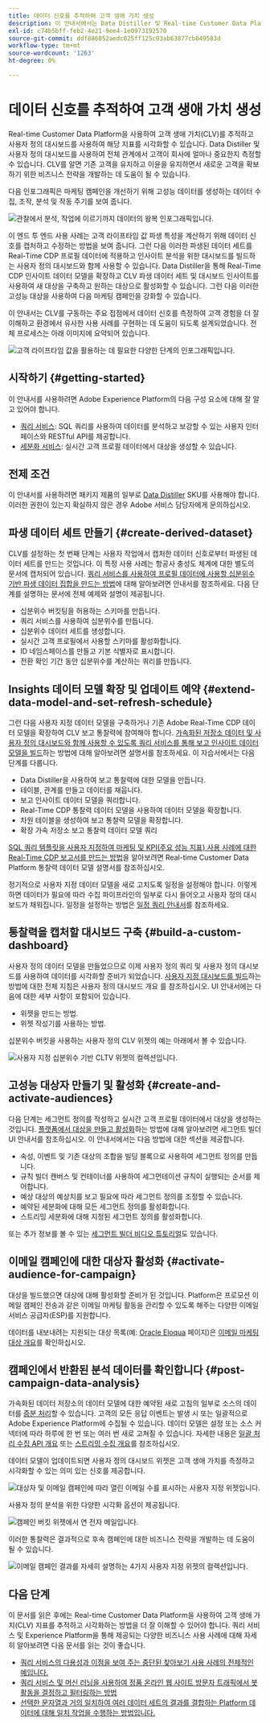 ```yaml
---
title: 데이터 신호를 추적하여 고객 생애 가치 생성
description: 이 안내서에서는 Data Distiller 및 Real-time Customer Data Platform과 함께 사용자 정의 대시보드를 사용하여 고객 생애 가치를 측정하고 시각화하는 방법에 대한 전체적인 데모를 제공합니다.
exl-id: c74b5bff-feb2-4e21-9ee4-1e0973192570
source-git-commit: ddf886052aedc025ff125c03ab63877cb049583d
workflow-type: tm+mt
source-wordcount: '1263'
ht-degree: 0%

---
```


# 데이터 신호를 추적하여 고객 생애 가치 생성

Real-time Customer Data Platform을 사용하여 고객 생애 가치(CLV)를 추적하고 사용자 정의 대시보드를 사용하여 해당 지표를 시각화할 수 있습니다. Data Distiller 및 사용자 정의 대시보드를 사용하여 전체 관계에서 고객이 회사에 얼마나 중요한지 측정할 수 있습니다. CLV를 알면 기존 고객을 유지하고 이윤을 유지하면서 새로운 고객을 확보하기 위한 비즈니스 전략을 개발하는 데 도움이 될 수 있습니다.

다음 인포그래픽은 마케팅 캠페인을 개선하기 위해 고성능 데이터를 생성하는 데이터 수집, 조작, 분석 및 작동 주기를 보여 줍니다.

![관찰에서 분석, 작업에 이르기까지 데이터의 왕복 인포그래픽입니다.](../images/use-cases/infographic-use-case-cycle.png)

이 엔드 투 엔드 사용 사례는 고객 라이프타임 값 파생 특성을 계산하기 위해 데이터 신호를 캡처하고 수정하는 방법을 보여 줍니다. 그런 다음 이러한 파생된 데이터 세트를 Real-Time CDP 프로필 데이터에 적용하고 인사이트 분석을 위한 대시보드를 빌드하는 사용자 정의 대시보드와 함께 사용할 수 있습니다. Data Distiller을 통해 Real-Time CDP 인사이트 데이터 모델을 확장하고 CLV 파생 데이터 세트 및 대시보드 인사이트를 사용하여 새 대상을 구축하고 원하는 대상으로 활성화할 수 있습니다. 그런 다음 이러한 고성능 대상을 사용하여 다음 마케팅 캠페인을 강화할 수 있습니다.

이 안내서는 CLV를 구동하는 주요 접점에서 데이터 신호를 측정하여 고객 경험을 더 잘 이해하고 환경에서 유사한 사용 사례를 구현하는 데 도움이 되도록 설계되었습니다. 전체 프로세스는 아래 이미지에 요약되어 있습니다.

![고객 라이프타임 값을 활용하는 데 필요한 다양한 단계의 인포그래픽입니다.](../images/use-cases/implementation-steps.png)

## 시작하기 {#getting-started}

이 안내서를 사용하려면 Adobe Experience Platform의 다음 구성 요소에 대해 잘 알고 있어야 합니다.

* [쿼리 서비스](../home.md): SQL 쿼리를 사용하여 데이터를 분석하고 보강할 수 있는 사용자 인터페이스와 RESTful API를 제공합니다.
* [세분화 서비스](../../segmentation/home.md): 실시간 고객 프로필 데이터에서 대상을 생성할 수 있습니다.

## 전제 조건

이 안내서를 사용하려면 패키지 제품의 일부로 [Data Distiller](../data-distiller/overview.md) SKU를 사용해야 합니다. 이러한 권한이 있는지 확실하지 않은 경우 Adobe 서비스 담당자에게 문의하십시오.

## 파생 데이터 세트 만들기 {#create-derived-dataset}

CLV를 설정하는 첫 번째 단계는 사용자 작업에서 캡처한 데이터 신호로부터 파생된 데이터 세트를 만드는 것입니다. 이 특정 사용 사례는 항공사 충성도 체계에 대한 별도의 문서에 캡처되어 있습니다. [쿼리 서비스를 사용하여 프로필 데이터에 사용할 십분위수 기반 파생 데이터 집합을 만드는 방법](./deciles-use-case.md)에 대해 알아보려면 안내서를 참조하세요. 다음 단계를 설명하는 문서에 전체 예제와 설명이 제공됩니다.

* 십분위수 버킷팅을 허용하는 스키마를 만듭니다.
* 쿼리 서비스를 사용하여 십분위수를 만듭니다.
* 십분위수 데이터 세트를 생성합니다.
* 실시간 고객 프로필에서 사용할 스키마를 활성화합니다.
* ID 네임스페이스를 만들고 기본 식별자로 표시합니다.
* 전환 확인 기간 동안 십분위수를 계산하는 쿼리를 만듭니다.

## Insights 데이터 모델 확장 및 업데이트 예약 {#extend-data-model-and-set-refresh-schedule}

그런 다음 사용자 지정 데이터 모델을 구축하거나 기존 Adobe Real-Time CDP 데이터 모델을 확장하여 CLV 보고 통찰력에 참여해야 합니다. [가속화된 저장소 데이터 및 사용자 정의 대시보드와 함께 사용할 수 있도록 쿼리 서비스를 통해 보고 인사이트 데이터 모델을 빌드](../data-distiller/sql-insights/reporting-insights-data-model.md#build-a-reporting-insights-data-model)하는 방법에 대해 알아보려면 설명서를 참조하세요. 이 자습서에서는 다음 단계를 다룹니다.

* Data Distiller을 사용하여 보고 통찰력에 대한 모델을 만듭니다.
* 테이블, 관계를 만들고 데이터를 채웁니다.
* 보고 인사이트 데이터 모델을 쿼리합니다.
* Real-Time CDP 통찰력 데이터 모델을 사용하여 데이터 모델을 확장합니다.
* 차원 테이블을 생성하여 보고 통찰력 모델을 확장합니다.
* 확장 가속 저장소 보고 통찰력 데이터 모델 쿼리

[SQL 쿼리 템플릿을 사용자 지정하여 마케팅 및 KPI(주요 성능 지표) 사용 사례에 대한 Real-Time CDP 보고서를 만드는 방법](../../dashboards/data-models/cdp-insights-data-model-b2c.md)을 알아보려면 Real-time Customer Data Platform 통찰력 데이터 모델 설명서를 참조하십시오.

정기적으로 사용자 지정 데이터 모델을 새로 고치도록 일정을 설정해야 합니다. 이렇게 하면 데이터가 필요에 따라 수집 파이프라인의 일부로 다시 들어오고 사용자 정의 대시보드가 채워집니다. 일정을 설정하는 방법은 [일정 쿼리 안내서](../ui/query-schedules.md#create-schedule)를 참조하세요.

## 통찰력을 캡처할 대시보드 구축 {#build-a-custom-dashboard}

사용자 정의 데이터 모델을 만들었으므로 이제 사용자 정의 쿼리 및 사용자 정의 대시보드를 사용하여 데이터를 시각화할 준비가 되었습니다. [사용자 지정 대시보드를 빌드](../../dashboards/standard-dashboards.md)하는 방법에 대한 전체 지침은 사용자 정의 대시보드 개요 를 참조하십시오. UI 안내서에는 다음에 대한 세부 사항이 포함되어 있습니다.

* 위젯을 만드는 방법.
* 위젯 작성기를 사용하는 방법.

십분위수 버킷을 사용하는 사용자 정의 CLV 위젯의 예는 아래에서 볼 수 있습니다.

![사용자 지정 십분위수 기반 CLTV 위젯의 컬렉션입니다.](../images/use-cases/deciles-user-defined-dashboard.png)

## 고성능 대상자 만들기 및 활성화 {#create-and-activate-audiences}

다음 단계는 세그먼트 정의를 작성하고 실시간 고객 프로필 데이터에서 대상을 생성하는 것입니다. [플랫폼에서 대상을 만들고 활성화](../../segmentation/ui/segment-builder.md)하는 방법에 대해 알아보려면 세그먼트 빌더 UI 안내서를 참조하십시오. 이 안내서에서는 다음 방법에 대한 섹션을 제공합니다.

* 속성, 이벤트 및 기존 대상의 조합을 빌딩 블록으로 사용하여 세그먼트 정의를 만듭니다.
* 규칙 빌더 캔버스 및 컨테이너를 사용하여 세그먼테이션 규칙이 실행되는 순서를 제어합니다.
* 예상 대상의 예상치를 보고 필요에 따라 세그먼트 정의를 조정할 수 있습니다.
* 예약된 세분화에 대해 모든 세그먼트 정의를 활성화합니다.
* 스트리밍 세분화에 대해 지정된 세그먼트 정의를 활성화합니다.

또는 추가 정보를 볼 수 있는 [세그먼트 빌더 비디오 튜토리얼](https://experienceleague.adobe.com/docs/platform-learn/tutorials/audiences/create-segments.html)도 있습니다.

## 이메일 캠페인에 대한 대상자 활성화 {#activate-audience-for-campaign}

대상을 빌드했으면 대상에 대해 활성화할 준비가 된 것입니다. Platform은 프로모션 이메일 캠페인 전송과 같은 이메일 마케팅 활동을 관리할 수 있도록 해주는 다양한 이메일 서비스 공급자(ESP)를 지원합니다.

데이터를 내보내려는 지원되는 대상 목록(예: [Oracle Eloqua](../../destinations/catalog/email-marketing/oracle-eloqua-api.md) 페이지)은 [이메일 마케팅 대상 개요](../../destinations/catalog/email-marketing/overview.md#connect-destination)를 확인하십시오.

## 캠페인에서 반환된 분석 데이터를 확인합니다 {#post-campaign-data-analysis}

가속화된 데이터 저장소의 데이터 모델에 대한 예약된 새로 고침의 일부로 소스의 데이터를 [증분 처리](../key-concepts/incremental-load.md)할 수 있습니다. 고객의 모든 응답 이벤트는 발생 시 또는 일괄적으로 Adobe Experience Platform에 수집될 수 있습니다. 데이터 모델은 설정 또는 소스 커넥터에 따라 하루에 한 번 또는 여러 번 새로 고쳐질 수 있습니다. 자세한 내용은 [일괄 처리 수집 API 개요](../../ingestion/batch-ingestion/api-overview.md) 또는 [스트리밍 수집 개요](../../ingestion/streaming-ingestion/overview.md)를 참조하십시오.

데이터 모델이 업데이트되면 사용자 정의 대시보드 위젯은 고객 생애 가치를 측정하고 시각화할 수 있는 의미 있는 신호를 제공합니다.

![대상자 및 이메일 캠페인에 따라 열린 이메일 수를 표시하는 사용자 지정 위젯입니다.](../images/use-cases/post-activation-and-email-response-kpis.png)

사용자 정의 분석을 위한 다양한 시각화 옵션이 제공됩니다.

![캠페인 버킷 위젯에서 연 전자 메일입니다.](../images/use-cases/email-opened-by-campaign-buckets.png)

이러한 통찰력은 결과적으로 후속 캠페인에 대한 비즈니스 전략을 개발하는 데 도움이 될 수 있습니다.

![이메일 캠페인 결과를 자세히 설명하는 4가지 사용자 지정 위젯의 컬렉션입니다.](../images/use-cases/example-widgets.png)

## 다음 단계

이 문서를 읽은 후에는 Real-time Customer Data Platform을 사용하여 고객 생애 가치(CLV) 지표를 추적하고 시각화하는 방법을 더 잘 이해할 수 있어야 합니다. 쿼리 서비스 및 Experience Platform을 통해 제공되는 다양한 비즈니스 사용 사례에 대해 자세히 알아보려면 다음 문서를 읽는 것이 좋습니다.

* [쿼리 서비스의 다용성과 이점을 보여 주는 중단된 찾아보기 사용 사례의 전체적인 예입니다.](./abandoned-browse.md)
* [쿼리 서비스 및 머신 러닝을 사용하여 정품 온라인 웹 사이트 방문자 트래픽에서 봇 활동을 결정하고 필터링하는 방법](./bot-filtering.md)
* [선택한 문자열과 거의 일치하여 여러 데이터 세트의 결과를 결합하는 Platform 데이터에 대해 일치 작업을 수행하는 방법입니다.](./fuzzy-match.md)

<!-- "Data signals are actions taken by consumers while online that offer clues about intent that can be acted upon. This includes anything from visiting a website to filling out a change of address or clicking an ad."  -->

<!-- "Customer touchpoints are your brand's points of customer contact, from start to finish." -->

